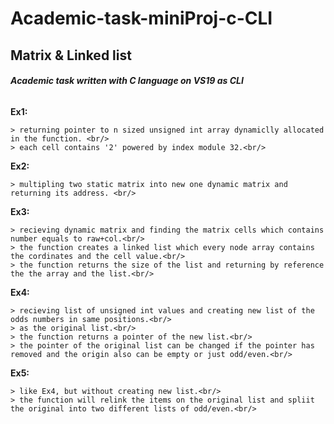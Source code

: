 # Academic-task-miniProj-c-CLI
## Matrix & Linked list

###### **Academic task written with C language on VS19 as CLI**

__Ex1:__<br/>

	> returning pointer to n sized unsigned int array dynamiclly allocated in the function. <br/>
	> each cell contains '2' powered by index module 32.<br/>
__Ex2:__<br/>

	> multipling two static matrix into new one dynamic matrix and returning its address. <br/>
__Ex3:__<br/>

	> recieving dynamic matrix and finding the matrix cells which contains number equals to raw+col.<br/>
	> the function creates a linked list which every node array contains the cordinates and the cell value.<br/>
	> the function returns the size of the list and returning by reference the the array and the list.<br/>
__Ex4:__<br/>

	> recieving list of unsigned int values and creating new list of the odds numbers in same positions.<br/>
	> as the original list.<br/>
	> the function returns a pointer of the new list.<br/>
	> the pointer of the original list can be changed if the pointer has removed and the origin also can be empty or just odd/even.<br/>
__Ex5:__<br/>

	> like Ex4, but without creating new list.<br/>
	> the function will relink the items on the original list and spliit the original into two different lists of odd/even.<br/>
